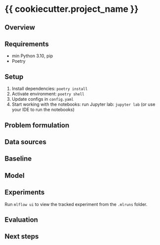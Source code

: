# {{ cookiecutter.project_name }}

## Overview

## Requirements
 * min Python 3.10, pip
 * Poetry

## Setup
1. Install dependencies: `poetry install`
2. Activate environment: `poetry shell`
3. Update configs in `config.yaml`
4. Start working with the notebooks: run Jupyter lab: `jupyter lab` (or use your IDE to run the notebooks)

## Problem formulation

## Data sources

## Baseline

## Model

## Experiments

Run `mlflow ui` to view the tracked experiment from the `.mlruns` folder.

## Evaluation

## Next steps
